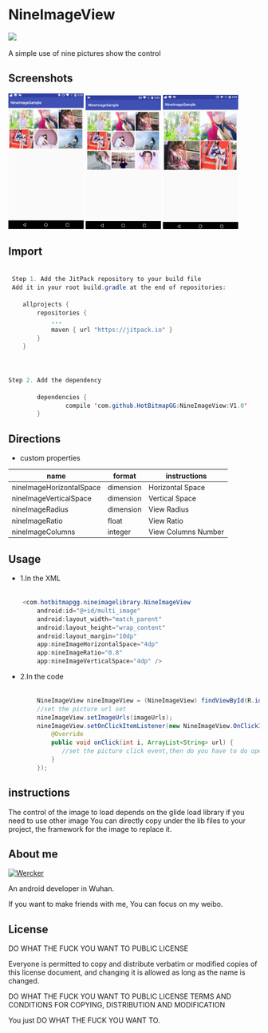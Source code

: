 # NineImageView

[![](https://jitpack.io/v/HotBitmapGG/NineImageView.svg)](https://jitpack.io/#HotBitmapGG/NineImageView)

A simple use of nine pictures show the control

## Screenshots

<a href="art/pic1.png"><img src="art/pic1.png" width="30%"/></a> <a href="art/pic2.png"><img src="art/pic2.png" width="30%"/></a> <a href="art/pic3.png"><img src="art/pic3.png" width="30%"/></a>


## Import

```java

 Step 1. Add the JitPack repository to your build file
 Add it in your root build.gradle at the end of repositories:

	allprojects {
		repositories {
			...
			maven { url "https://jitpack.io" }
		}
	}



Step 2. Add the dependency

		dependencies {
    	        compile 'com.github.HotBitmapGG:NineImageView:V1.0'
    	}

```

## Directions

* custom properties

name | format | instructions
-----|------|----
nineImageHorizontalSpace    | dimension    | Horizontal Space
nineImageVerticalSpace   | dimension     | Vertical Space
nineImageRadius    | dimension    | View Radius
nineImageRatio   | float   | View Ratio
nineImageColumns    | integer    | View Columns Number

## Usage

* 1.In the XML

```java

    <com.hotbitmapgg.nineimagelibrary.NineImageView
        android:id="@+id/multi_image"
        android:layout_width="match_parent"
        android:layout_height="wrap_content"
        android:layout_margin="10dp"
        app:nineImageHorizontalSpace="4dp"
        app:nineImageRatio="0.8"
        app:nineImageVerticalSpace="4dp" />

```

* 2.In the code

```java

        NineImageView nineImageView = (NineImageView) findViewById(R.id.multi_image);
        //set the picture url set
        nineImageView.setImageUrls(imageUrls);
        nineImageView.setOnClickItemListener(new NineImageView.OnClickItemListener() {
            @Override
            public void onClick(int i, ArrayList<String> url) {
               //set the picture click event,then do you have to do operation
            }
        });

```

## instructions

The control of the image to load depends on the glide load library if you need to use other image You can directly copy under the lib files to your project, the framework for the image to replace it.


## About me

[![Wercker](https://img.shields.io/badge/weibo-HotBitmapGG-blue.svg)](http://weibo.com/3223089177/profile?topnav=1&wvr=6&is_all=1)

An android developer in Wuhan.

If you want to make friends with me, You can focus on my weibo.


## License

DO WHAT THE FUCK YOU WANT TO PUBLIC LICENSE

Everyone is permitted to copy and distribute verbatim or modified
copies of this license document, and changing it is allowed as long
as the name is changed.

DO WHAT THE FUCK YOU WANT TO PUBLIC LICENSE
TERMS AND CONDITIONS FOR COPYING, DISTRIBUTION AND MODIFICATION

You just DO WHAT THE FUCK YOU WANT TO.
